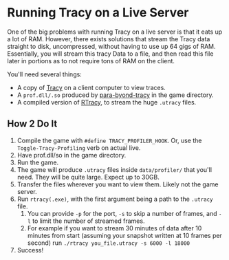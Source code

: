 # Running Tracy on a Live Server

One of the big problems with running Tracy on a live server is that it eats up a lot of RAM.
However, there exists solutions that stream the Tracy data straight to disk, uncompressed, without having to use up 64 gigs of RAM.
Essentially, you will stream this tracy Data to a file, and then read this file later in portions as to not require tons of RAM on the client.

You'll need several things:
* A copy of [Tracy](https://github.com/wolfpld/tracy) on a client computer to view traces.
* A `prof.dll/.so` produced by [para-byond-tracy](https://github.com/ParadiseSS13/byond-tracy) in the game directory.
* A compiled version of [RTracy](https://github.com/Dimach/rtracy), to stream the huge `.utracy` files.

## How 2 Do It

1. Compile the game with `#define TRACY_PROFILER_HOOK`. Or, use the `Toggle-Tracy-Profiling` verb on actual live.
2. Have prof.dll/so in the game directory.
3. Run the game.
4. The game will produce `.utracy` files inside `data/profiler/` that you'll need. They will be quite large. Expect up to 30GB.
5. Transfer the files wherever you want to view them. Likely not the game server.
6. Run `rtracy(.exe)`, with the first argument being a path to the `.utracy` file.
	1. You can provide `-p` for the port, `-s` to skip a number of frames, and `-l` to limit the number of streamed frames.
	1. For example if you want to stream 30 minutes of data after 10 minutes from start (assuming your snapshot written at 10 frames per second) run `./rtracy you_file.utracy -s 6000 -l 18000`
7. Success!

